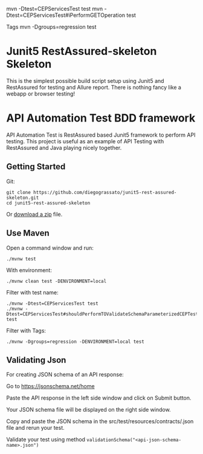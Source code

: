 mvn -Dtest=CEPServicesTest test
mvn -Dtest=CEPServicesTest#iPerformGETOperation test

Tags
mvn -Dgroups=regression test

# Junit5 RestAssured-skeleton Skeleton

This is the simplest possible build script setup using Junit5 and RestAssured for testing and Allure report.
There is nothing fancy like a webapp or browser testing!


# API Automation Test BDD framework

API Automation Test is RestAssured based Junit5 framework to perform API testing. This project is useful as an example of API Testing with RestAssured and Java playing nicely together.

## Getting Started

Git:

    git clone https://github.com/diegograssato/junit5-rest-assured-skeleton.git
    cd junit5-rest-assured-skeleton
 

Or [download a zip](https://github.com/diegograssato/junit5-rest-assured-skeleton/archive/main.zip) file.

## Use Maven

Open a command window and run:

    ./mvnw test

With environment:

    ./mvnw clean test -DENVIRONMENT=local

Filter with test name:

    ./mvnw -Dtest=CEPServicesTest test
    ./mvnw -Dtest=CEPServicesTest#shouldPerformTOValidateSchemaParameterizedCEPTest test


Filter with Tags:
    
    ./mvnw -Dgroups=regression -DENVIRONMENT=local test
 

## Validating Json

For creating JSON schema of an API response:

Go to https://jsonschema.net/home

Paste the API response in the left side window and click on Submit button.

Your JSON schema file will be displayed on the right side window.

Copy and paste the JSON schema in the src/test/resources/contracts/<api-json-schema-name>.json file and rerun your test.

Validate your test using method `validationSchema("<api-json-schema-name>.json")`


